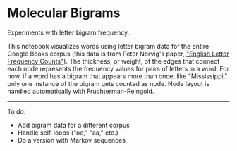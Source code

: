 # Molecular Bigrams
Experiments with letter bigram frequency.

This notebook visualizes words using letter bigram data for the entire Google Books corpus (this data is from Peter Norvig's paper, ["English Letter Frequency Counts"](https://norvig.com/mayzner.html)). The thickness, or weight, of the edges that connect each node represents the frequency values for pairs of letters in a word. For now, if a word has a bigram that appears more than once, like "Mississippi," only one instance of the bigram gets counted as node. Node layout is handled automatically with Fruchterman-Reingold.

- - -

To do:
* Add bigram data for a different corpus
* Handle self-loops ("oo," "aa," etc.)
* Do a version with Markov sequences

